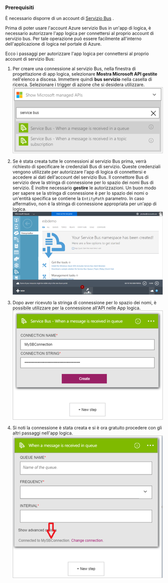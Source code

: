 ### <a name="prerequisites"></a>Prerequisiti

È necessario disporre di un account di [Servizio Bus](https://azure.microsoft.com/services/service-bus/) .  

Prima di poter usare l'account Azure servizio Bus in un'app di logica, è necessario autorizzare l'app logica per connettersi al proprio account di servizio bus. Per tale operazione può essere facilmente all'interno dell'applicazione di logica nel portale di Azure.  

Ecco i passaggi per autorizzare l'app logica per connettersi al proprio account di servizio Bus:  

1. Per creare una connessione al servizio Bus, nella finestra di progettazione di app logica, selezionare **Mostra Microsoft API gestite** nell'elenco a discesa. Immettere quindi **bus servizio** nella casella di ricerca. Selezionare i trigger di azione che si desidera utilizzare.  
    ![Immagine di connessione Bus di servizio 1](./media/connectors-create-api-servicebus/servicebus-1.png)  

2. Se è stata creata tutte le connessioni al servizio Bus prima, verrà richiesto di specificare le credenziali Bus di servizio. Queste credenziali vengono utilizzate per autorizzare l'app di logica di connettersi e accedere ai dati dell'account del servizio Bus. Il connettore Bus di servizio deve la stringa di connessione per lo spazio dei nomi Bus di servizio. È inoltre necessario **gestire** le autorizzazioni. Un buon modo per sapere se la stringa di connessione è per lo spazio dei nomi o un'entità specifica se contiene la `EntityPath` parametro. In caso affermativo, non è la stringa di connessione appropriata per un'app di logica.  
    ![Stringa di connessione Bus del servizio](./media/connectors-create-api-servicebus/connectionstring.png)

1. Dopo aver ricevuto la stringa di connessione per lo spazio dei nomi, è possibile utilizzare per la connessione all'API nelle App logica.  
    ![Immagine di connessione Bus di servizio 2](./media/connectors-create-api-servicebus/servicebus-2.png)  

3. Si noti la connessione è stata creata e si è ora gratuito procedere con gli altri passaggi nell'app logica.  
    ![Immagine di connessione Bus di servizio 3](./media/connectors-create-api-servicebus/servicebus-3.png)   
